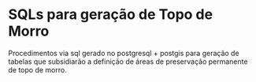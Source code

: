 # SQLs para geração de Topo de Morro
Procedimentos via sql gerado no postgresql + postgis para geração de tabelas que subsidiarão a definição de áreas de preservação permanente de topo de morro.
